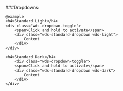 ###Dropdowns:

	@example
	<h4>Standard Light</h4>
	<div class="wds-dropdown-toggle">
		<span>Click and hold to activate</span>
		<div class="wds-standard-dropdown wds-light">
			Content
		</div>
	</div>

	<h4>Standard Dark</h4>
		<div class="wds-dropdown-toggle">
		<span>Click and hold to activate</span>
		<div class="wds-standard-dropdown wds-dark">
			Content
		</div>
	</div>
